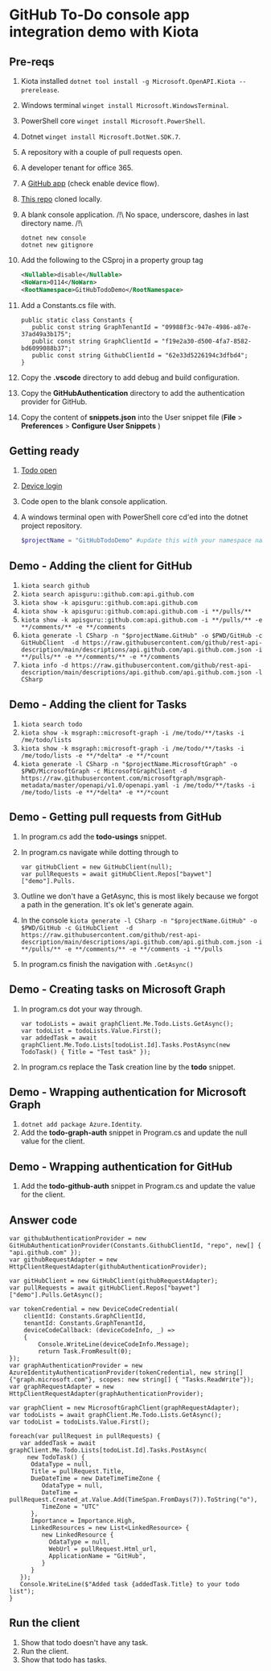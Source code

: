 # GitHub To-Do console app integration demo with Kiota

## Pre-reqs

1. Kiota installed `dotnet tool install -g Microsoft.OpenAPI.Kiota --prerelease`.
1. Windows terminal `winget install Microsoft.WindowsTerminal`.
1. PowerShell core `winget install Microsoft.PowerShell`.
1. Dotnet `winget install Microsoft.DotNet.SDK.7`.
1. A repository with a couple of pull requests open.
1. A developer tenant for office 365.
1. A [GitHub app](https://github.com/settings/applications/new) (check enable device flow).
1. [This repo](https://github.com/baywet/GitHubTodoDemo) cloned locally.
1. A blank console application. /!\ No space, underscore, dashes in last directory name. /!\

   ```shell
   dotnet new console
   dotnet new gitignore
   ```

1. Add the following to the CSproj in a property group tag

   ```xml
   <Nullable>disable</Nullable>
   <NoWarn>0114</NoWarn>
   <RootNamespace>GitHubTodoDemo</RootNamespace>
   ```

1. Add a Constants.cs file with.

   ```CSharp
   public static class Constants {
      public const string GraphTenantId = "09988f3c-947e-4986-a87e-37ad49a3b175";
      public const string GraphClientId = "f19e2a30-d500-4fa7-8582-bd6099088b37";
      public const string GithubClientId = "62e33d5226194c3dfbd4";
   }
   ```

1. Copy the **.vscode** directory to add debug and build configuration.
1. Copy the **GitHubAuthentication** directory to add the authentication provider for GitHub.
1. Copy the content of **snippets.json** into the User snippet file (**File** > **Preferences** > **Configure User Snippets** )

## Getting ready

1. [Todo open](https://to-do.office.com/tasks/inbox)
1. [Device login](https://www.microsoft.com/devicelogin)
1. Code open to the blank console application.
1. A windows terminal open with PowerShell core cd'ed into the dotnet project repository.

   ```PowerShell
   $projectName = "GitHubTodoDemo" #update this with your namespace name
   ```

## Demo - Adding the client for GitHub

1. `kiota search github`
1. `kiota search apisguru::github.com:api.github.com`
1. `kiota show -k apisguru::github.com:api.github.com`
1. `kiota show -k apisguru::github.com:api.github.com -i **/pulls/**`
1. `kiota show -k apisguru::github.com:api.github.com -i **/pulls/** -e **/comments/** -e **/comments`
1. `kiota generate -l CSharp -n "$projectName.GitHub" -o $PWD/GitHub -c GitHubClient  -d https://raw.githubusercontent.com/github/rest-api-description/main/descriptions/api.github.com/api.github.com.json -i **/pulls/** -e **/comments/** -e **/comments`
1. `kiota info -d https://raw.githubusercontent.com/github/rest-api-description/main/descriptions/api.github.com/api.github.com.json -l CSharp`

## Demo - Adding the client for Tasks

1. `kiota search todo`
1. `kiota show -k msgraph::microsoft-graph -i /me/todo/**/tasks -i /me/todo/lists`
1. `kiota show -k msgraph::microsoft-graph -i /me/todo/**/tasks -i /me/todo/lists -e **/*delta* -e **/*count`
1. `kiota generate -l CSharp -n "$projectName.MicrosoftGraph" -o $PWD/MicrosoftGraph -c MicrosoftGraphClient -d https://raw.githubusercontent.com/microsoftgraph/msgraph-metadata/master/openapi/v1.0/openapi.yaml -i /me/todo/**/tasks -i /me/todo/lists -e **/*delta* -e **/*count`

## Demo - Getting pull requests from GitHub

1. In program.cs add the **todo-usings** snippet.
1. In program.cs navigate while dotting through to

   ```CSharp
   var gitHubClient = new GitHubClient(null);
   var pullRequests = await gitHubClient.Repos["baywet"]["demo"].Pulls.
   ```

1. Outline we don't have a GetAsync, this is most likely because we forgot a path in the generation. It's ok let's generate again.
1. In the console `kiota generate -l CSharp -n "$projectName.GitHub" -o $PWD/GitHub -c GitHubClient  -d https://raw.githubusercontent.com/github/rest-api-description/main/descriptions/api.github.com/api.github.com.json -i **/pulls/** -e **/comments/** -e **/comments -i **/pulls`
1. In program.cs finish the navigation with `.GetAsync()`

## Demo - Creating tasks on Microsoft Graph

1. In program.cs dot your way through.

   ```CSharp
   var todoLists = await graphClient.Me.Todo.Lists.GetAsync();
   var todoList = todoLists.Value.First();
   var addedTask = await graphClient.Me.Todo.Lists[todoList.Id].Tasks.PostAsync(new TodoTask() { Title = "Test task" });
   ```

1. In program.cs replace the Task creation line by the **todo** snippet.

## Demo - Wrapping authentication for Microsoft Graph

1. `dotnet add package Azure.Identity`.
1. Add the **todo-graph-auth** snippet in Program.cs and update the null value for the client.

## Demo - Wrapping authentication for GitHub

1. Add the **todo-github-auth** snippet in Program.cs and update the value for the client.

## Answer code

```CSharp
var githubAuthenticationProvider = new GitHubAuthenticationProvider(Constants.GithubClientId, "repo", new[] { "api.github.com" });
var githubRequestAdapter = new HttpClientRequestAdapter(githubAuthenticationProvider);

var gitHubClient = new GitHubClient(githubRequestAdapter);
var pullRequests = await gitHubClient.Repos["baywet"]["demo"].Pulls.GetAsync();

var tokenCredential = new DeviceCodeCredential(
    clientId: Constants.GraphClientId,
    tenantId: Constants.GraphTenantId,
    deviceCodeCallback: (deviceCodeInfo, _) =>
    {
        Console.WriteLine(deviceCodeInfo.Message);
        return Task.FromResult(0);
});
var graphAuthenticationProvider = new AzureIdentityAuthenticationProvider(tokenCredential, new string[] {"graph.microsoft.com"}, scopes: new string[] { "Tasks.ReadWrite"});
var graphRequestAdapter = new HttpClientRequestAdapter(graphAuthenticationProvider);

var graphClient = new MicrosoftGraphClient(graphRequestAdapter);
var todoLists = await graphClient.Me.Todo.Lists.GetAsync();
var todoList = todoLists.Value.First();

foreach(var pullRequest in pullRequests) {
   var addedTask = await graphClient.Me.Todo.Lists[todoList.Id].Tasks.PostAsync(
     new TodoTask() {
      OdataType = null,
      Title = pullRequest.Title,
      DueDateTime = new DateTimeTimeZone {
         OdataType = null,
         DateTime = pullRequest.Created_at.Value.Add(TimeSpan.FromDays(7)).ToString("o"),
         TimeZone = "UTC"
      },
      Importance = Importance.High,
      LinkedResources = new List<LinkedResource> {
         new LinkedResource {
           OdataType = null,
           WebUrl = pullRequest.Html_url,
           ApplicationName = "GitHub",
         }
      }
   });
   Console.WriteLine($"Added task {addedTask.Title} to your todo list");
}
```

## Run the client

1. Show that todo doesn't have any task.
1. Run the client.
1. Show that todo has tasks.
